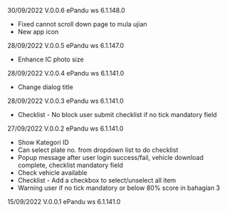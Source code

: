 30/09/2022 V.0.0.6
ePandu ws 6.1.148.0 
- Fixed cannot scroll down page to mula ujian
- New app icon


28/09/2022 V.0.0.5
ePandu ws 6.1.147.0 
- Enhance IC photo size

28/09/2022 V.0.0.4
ePandu ws 6.1.141.0 
- Change dialog title

28/09/2022 V.0.0.3
ePandu ws 6.1.141.0 
- Checklist - No block user submit checklist if no tick mandatory field


27/09/2022 V.0.0.2
ePandu ws 6.1.141.0 
- Show Kategori ID
- Can select plate no. from dropdown list to do checklist
- Popup message after user login success/fail, vehicle download complete, checklist mandatory field
- Check vehicle available
- Checklist - Add a checkbox to select/unselect all item
- Warning user if no tick mandatory or below 80% score in bahagian 3

15/09/2022 V.0.0.1
ePandu ws 6.1.141.0 